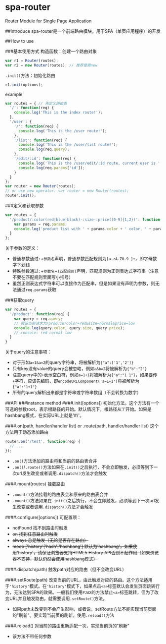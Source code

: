 # spa-router
Router Module for Single Page Application

##Introduce
spa-router是一个前端路由模块，用于SPA（单页应用程序）的开发

##How to use

###基本使用方式
构造函数：创建一个路由对象
```javascript
var r1 = Router(routes);
var r2 = new Router(routes); // 推荐使用new
```
`.init()`方法：初始化路由
```javascript
r1.init(options);
```
example
```javascript
var routes = { // 先定义路由表
  '/': function(req) {
    console.log('This is the index route!');
  },
  '/user': {
    '/': function(req) {
      console.log('This is the /user route!');
    },
    '/list': function(req) {
      console.log('This is the /user/list route!');
      console.log(req.query);
    },
    '/edit/:id': function(req) {
      console.log('This is the /user/edit/:id route, current user is ' + req.params.id);
      console.log(req.params['id']);
    }
  }
};
var router = new Router(routes);
// or use new operator: var router = new Router(routes);
router.init();
```

###定义和获取参数
```javascript
var routes = {
  '/product/:color(red|blue|black)-:size-:price([0-9]{1,2})': function(req) {
    var params = req.params;
    console.log('product list with ' + params.color + ' color, ' + params.size + ' size and ' + params.price + ' price');
  }
};
```
关于参数的定义：
+ 普通参数通过`:`+`参数名`声明，普通参数匹配规则为`[a-zA-Z0-9_]+`，即字母数字下划线
+ 特殊参数通过`:`+`参数名`+`(匹配规则)`声明，匹配规则为正则表达式字符串（注意不要在匹配规则里面写小括号）
+ 虽然正则表达式字符串可以直接作为匹配串，但是如果没有声明为参数，则无法通过`req.params`获取

###获取query
```javascript
var routes = {
  '/product': function(req) {
    var query = req.query;
    // 假设当前请求为/produce?color=red&size=normal&price=low
    console.log(query.color, query.size, query.price);
    // console: red normal low
  }
}
```
关于query的注意事项：
+ 对于形如`a=1&a=2`的query字符串，将被解析为`{"a":['1','2']}`
+ 只有key没有value的query会被忽略，例如`a&b=2`将被解析为`{"b":"2"}`
+ 注意query中的`+`表示空白符，例如`a=1+1`将被解析为`{"a":"1 1"}`，如果要传`+`字符，应该先编码，即`encodeURIComponent('a=1+1')`将被解析为`{"a":"1+1"}`
+ 所有的query解析出来都是字符串或字符串数组（不会转换为数字）

##API
###instance method
####.init([options])
初始化方法。这个方法有一个可选的参数root，表示根路径的开始。默认情况下，根路径从'/'开始。如果是hashbang模式，在实际URL上就是'#/'。

####.on(path, handler/handler list) or .route(path, handler/handler list)
这个方法用于动态添加路由
```javascript
router.on('/test', function(req) {
  // ...
});
```
+ `.on()`方法添加的路由将和当前的路由表合并
+ `.on()`/`.route()`方法如果在`.init()`之后执行，不会立即触发，必须等到下一次url发生改变或者调用`.dispatch()`方法才会触发

####.mount(routes)
挂载路由
+ `.mount()`方法挂载的路由表会和原来的路由表合并
+ `.mount()`方法如果在`.init()`之后执行，不会立即触发，必须等到下一次url发生改变或者调用`.dispatch()`方法才会触发

####.configure([options])
可配置项：
+ notFound 找不到路由时触发
+ <del>on 找到任意路由时触发
+ <del>always 总是触发（无论是否存在路由）
+ <del>mode ['history'|'hash'|'hashbang'] 默认为'hashbang'，如果使用'history'，请保证浏览器支持HTML5 History API否则不起作用（如果浏览器不支持，默认仍然会使用hashbang模式）

####.dispatch(path)
触发path对应的路由（但不会改变URL）

####.setRoute(path)
改变当前的URL，由此触发对应的路由。这个方法适用于`'history'`模式。在`'history'`模式下，如果点击`<a>`标签默认会发生页面跳转行为，无法达到SPA的效果。一般我们使用`PJAX`的方法禁止`<a>`标签跳转，但为了改变URL并且触发路由，就需要调用`.setRoute()`方法。
+ 如果path未改变则不会产生影响，或者说，setRoute方法不能实现当前页面的"刷新"。要实现当前页的刷新，使用`.reload()`方法

####.reload()
对当前的路由重新适配一次，实现当前页的"刷新"
+ 该方法不带任何参数

